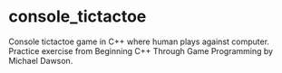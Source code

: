 # console_tictactoe
Console tictactoe game in C++ where human plays against computer.
Practice exercise from Beginning C++ Through Game Programming by Michael Dawson.
